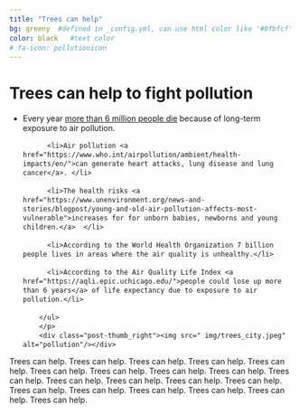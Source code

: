 ```yaml
---
title: "Trees can help"
bg: greeny  #defined in _config.yml, can use html color like '#0fbfcf'
color: black   #text color
# fa-icon: pollutionicon
---
```



# **Trees can help to fight pollution**

<div class="post-container_">                    
    <div class="post-content_right">
        <p>
        <ul>
          <li>Every year <a href="https://www.who.int/air-pollution/news-and-events/how-air-pollution-is-destroying-our-health">more than 6 million people die</a> because of long-term exposure to air pollution.</li>

          <li>Air pollution <a href="https://www.who.int/airpollution/ambient/health-impacts/en/">can generate heart attacks, lung disease and lung cancer</a>. </li>

          <li>The health risks <a href="https://www.unenvironment.org/news-and-stories/blogpost/young-and-old-air-pollution-affects-most-vulnerable">increases for for unborn babies, newborns and young children.</a>  </li>

          <li>According to the World Health Organization 7 billion people lives in areas where the air quality is unhealthy.</li>

          <li>According to the Air Quality Life Index <a href="https://aqli.epic.uchicago.edu/">people could lose up more than 6 years</a> of life expectancy due to exposure to air pollution.</li>

        </ul>
        </p>
        <div class="post-thumb_right"><img src=" img/trees_city.jpeg" alt="pollution"/></div>
   </div>
</div>

Trees can help. Trees can help. Trees can help. Trees can help.
Trees can help. Trees can help. Trees can help. Trees can help.
Trees can help. Trees can help. Trees can help. Trees can help.
Trees can help. Trees can help. Trees can help. Trees can help.
Trees can help. Trees can help. Trees can help. Trees can help.
